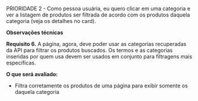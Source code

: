 PRIORIDADE 2 - Como pessoa usuária, eu quero clicar em uma categoria e ver a listagem de produtos ser filtrada de acordo com os produtos daquela categoria (veja os detalhes no card).

**Observações técnicas**

**Requisito 6.** A página, agora, deve poder usar as categorias recuperadas da API para filtrar os produtos buscados. Os termos e as categorias inseridas por quem usa devem ser usados em conjunto para filtragens mais específicas.

**O que será avaliado:**

- Filtra corretamente os produtos de uma página para exibir somente os daquela categoria
